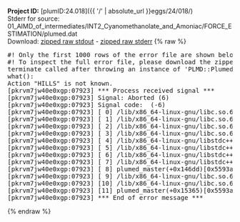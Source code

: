 **Project ID:** [plumID:24.018]({{ '/' | absolute_url }}eggs/24/018/)  
Stderr for source:  01_AIMD_of_intermediates/INT2_Cyanomethanolate_and_Amoniac/FORCE_ESTIMATION/plumed.dat   
Download: [zipped raw stdout](plumed.dat.plumed_master.stdout.txt.zip) - [zipped raw stderr](plumed.dat.plumed_master.stderr.txt.zip) 
{% raw %}
<pre>
#! Only the first 1000 rows of the error file are shown below
#! To inspect the full error file, please download the zipped raw stderr file above
terminate called after throwing an instance of 'PLMD::Plumed::Exception'
what():
Action "HILLS" is not known.
[pkrvm7jw40e0xgp:07923] *** Process received signal ***
[pkrvm7jw40e0xgp:07923] Signal: Aborted (6)
[pkrvm7jw40e0xgp:07923] Signal code:  (-6)
[pkrvm7jw40e0xgp:07923] [ 0] /lib/x86_64-linux-gnu/libc.so.6(+0x45330)[0x7f733ce45330]
[pkrvm7jw40e0xgp:07923] [ 1] /lib/x86_64-linux-gnu/libc.so.6(pthread_kill+0x11c)[0x7f733ce9eb2c]
[pkrvm7jw40e0xgp:07923] [ 2] /lib/x86_64-linux-gnu/libc.so.6(gsignal+0x1e)[0x7f733ce4527e]
[pkrvm7jw40e0xgp:07923] [ 3] /lib/x86_64-linux-gnu/libc.so.6(abort+0xdf)[0x7f733ce288ff]
[pkrvm7jw40e0xgp:07923] [ 4] /lib/x86_64-linux-gnu/libstdc++.so.6(+0xa5ff5)[0x7f733d2a5ff5]
[pkrvm7jw40e0xgp:07923] [ 5] /lib/x86_64-linux-gnu/libstdc++.so.6(+0xbb0da)[0x7f733d2bb0da]
[pkrvm7jw40e0xgp:07923] [ 6] /lib/x86_64-linux-gnu/libstdc++.so.6(_ZSt10unexpectedv+0x0)[0x7f733d2a5a55]
[pkrvm7jw40e0xgp:07923] [ 7] /lib/x86_64-linux-gnu/libstdc++.so.6(+0xa5a6f)[0x7f733d2a5a6f]
[pkrvm7jw40e0xgp:07923] [ 8] plumed_master(+0x146dd)[0x5593a94e56dd]
[pkrvm7jw40e0xgp:07923] [ 9] /lib/x86_64-linux-gnu/libc.so.6(+0x2a1ca)[0x7f733ce2a1ca]
[pkrvm7jw40e0xgp:07923] [10] /lib/x86_64-linux-gnu/libc.so.6(__libc_start_main+0x8b)[0x7f733ce2a28b]
[pkrvm7jw40e0xgp:07923] [11] plumed_master(+0x15365)[0x5593a94e6365]
[pkrvm7jw40e0xgp:07923] *** End of error message ***
</pre>
{% endraw %}
